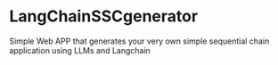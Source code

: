 # LangChainSSCgenerator
Simple Web APP that generates your very own simple sequential chain application using LLMs and Langchain

